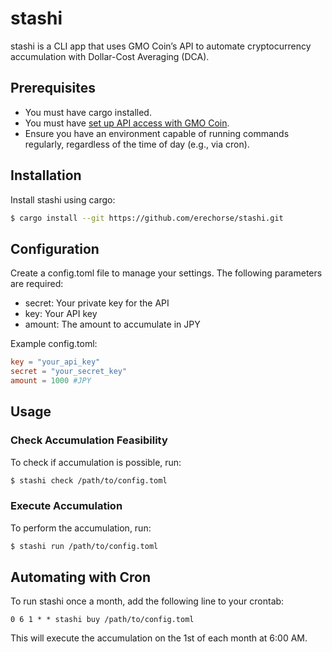 # stashi

stashi is a CLI app that uses GMO Coin’s API to automate cryptocurrency accumulation with Dollar-Cost Averaging (DCA).

## Prerequisites

- You must have cargo installed.
- You must have [set up API access with GMO Coin](https://coin.z.com/jp/corp/product/info/api/).
- Ensure you have an environment capable of running commands regularly, regardless of the time of day (e.g., via cron).

## Installation

Install stashi using cargo:

```bash
$ cargo install --git https://github.com/erechorse/stashi.git
```

## Configuration

Create a config.toml file to manage your settings. The following parameters are required:

- secret: Your private key for the API
- key: Your API key
- amount: The amount to accumulate in JPY

Example config.toml:

```config.toml
key = "your_api_key"
secret = "your_secret_key"
amount = 1000 #JPY
```

## Usage

### Check Accumulation Feasibility

To check if accumulation is possible, run:

```bash
$ stashi check /path/to/config.toml
```

### Execute Accumulation

To perform the accumulation, run:

```bash
$ stashi run /path/to/config.toml
```

## Automating with Cron

To run stashi once a month, add the following line to your crontab:

```
0 6 1 * * stashi buy /path/to/config.toml
```

This will execute the accumulation on the 1st of each month at 6:00 AM.